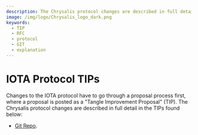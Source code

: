 ```yaml
---
description: The Chrysalis protocol changes are described in full detail in the TIPs.
image: /img/logo/Chrysalis_logo_dark.png
keywords:
  - TIP
  - RFC
  - protocol
  - GIT
  - explanation
---
```


# IOTA Protocol TIPs

Changes to the IOTA protocol have to go through a proposal process first, where a proposal is posted as a "Tangle Improvement Proposal" (TIP). The Chrysalis protocol changes are described in full detail in the TIPs found below:

- [Git Repo](https://github.com/iotaledger/tips/pulls).
